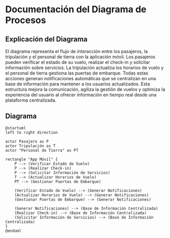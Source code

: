 # Documentación del Diagrama de Procesos

## Explicación del Diagrama

El diagrama representa el flujo de interacción entre los pasajeros, la tripulación y el personal de tierra con la aplicación móvil. Los pasajeros pueden verificar el estado de su vuelo, realizar el check-in y solicitar información sobre servicios. La tripulación actualiza los horarios de vuelo y el personal de tierra gestiona las puertas de embarque. Todas estas acciones generan notificaciones automáticas que se centralizan en una base de información para mantener a los usuarios actualizados. Esta estructura mejora la comunicación, agiliza la gestión de vuelos y optimiza la experiencia del usuario al ofrecer información en tiempo real desde una plataforma centralizada.

## Diagrama

```plantuml
@startuml
left to right direction

actor Pasajero as P
actor Tripulación as T
actor "Personal de Tierra" as PT

rectangle "App Móvil" {
    P --> (Verificar Estado de Vuelo)
    P --> (Realizar Check-in)
    P --> (Solicitar Información de Servicios)
    T --> (Actualizar Horarios de Vuelo)
    PT --> (Gestionar Puertas de Embarque)

    (Verificar Estado de Vuelo) --> (Generar Notificaciones)
    (Actualizar Horarios de Vuelo) --> (Generar Notificaciones)
    (Gestionar Puertas de Embarque) --> (Generar Notificaciones)

    (Generar Notificaciones) --> (Base de Información Centralizada)
    (Realizar Check-in) --> (Base de Información Centralizada)
    (Solicitar Información de Servicios) --> (Base de Información Centralizada)
}
@enduml
